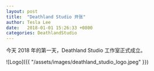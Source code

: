 ```yaml
---
layout: post
title:  "Deathland Studio 开张"
author: Tesla Lee
date:   2018-01-01 15:26:33 +0800
categories: DeathlandStudio
---
```


今天 2018 年的第一天，Deathland Studio 工作室正式成立。

![Logo]({{ "/assets/images/deathland_studio_logo.jpeg" }})

